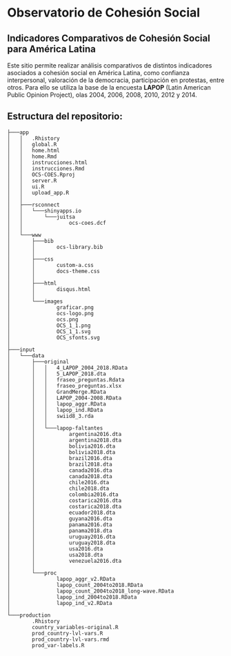 # Observatorio de Cohesión Social


## Indicadores Comparativos de Cohesión Social para América Latina


Este sitio permite realizar análisis comparativos de distintos indicadores asociados a cohesión social en América Latina, como confianza interpersonal, valoración de la democracia, participación en protestas, entre otros. Para ello se utiliza la base de la encuesta **LAPOP** (Latin American Public Opinion Project), olas  2004, 2006, 2008, 2010, 2012 y 2014.

## Estructura del repositorio:

```
├───app
│   │   .Rhistory
│   │   global.R
│   │   home.html
│   │   home.Rmd
│   │   instrucciones.html
│   │   instrucciones.Rmd
│   │   OCS-COES.Rproj
│   │   server.R
│   │   ui.R
│   │   upload_app.R
│   │
│   ├───rsconnect
│   │   └───shinyapps.io
│   │       └───juitsa
│   │               ocs-coes.dcf
│   │
│   └───www
│       ├───bib
│       │       ocs-library.bib
│       │
│       ├───css
│       │       custom-a.css
│       │       docs-theme.css
│       │
│       ├───html
│       │       disqus.html
│       │
│       └───images
│               graficar.png
│               ocs-logo.png
│               ocs.png
│               OCS_1_1.png
│               OCS_1_1.svg
│               OCS_sfonts.svg
│
├───input
│   └───data
│       ├───original
│       │   │   4_LAPOP_2004_2018.RData
│       │   │   5_LAPOP_2018.dta
│       │   │   fraseo_preguntas.Rdata
│       │   │   fraseo_preguntas.xlsx
│       │   │   GrandMerge.RData
│       │   │   LAPOP_2004-2008.RData
│       │   │   lapop_aggr.RData
│       │   │   lapop_ind.RData
│       │   │   swiid8_3.rda
│       │   │
│       │   └───lapop-faltantes
│       │           argentina2016.dta
│       │           argentina2018.dta
│       │           bolivia2016.dta
│       │           bolivia2018.dta
│       │           brazil2016.dta
│       │           brazil2018.dta
│       │           canada2016.dta
│       │           canada2018.dta
│       │           chile2016.dta
│       │           chile2018.dta
│       │           colombia2016.dta
│       │           costarica2016.dta
│       │           costarica2018.dta
│       │           ecuador2018.dta
│       │           guyana2016.dta
│       │           panama2016.dta
│       │           panama2018.dta
│       │           uruguay2016.dta
│       │           uruguay2018.dta
│       │           usa2016.dta
│       │           usa2018.dta
│       │           venezuela2016.dta
│       │
│       └───proc
│               lapop_aggr_v2.RData
│               lapop_count_2004to2018.RData
│               lapop_count_2004to2018_long-wave.RData
│               lapop_ind_2004to2018.RData
│               lapop_ind_v2.RData
│
└───production
        .Rhistory
        country_variables-original.R
        prod_country-lvl-vars.R
        prod_country-lvl-vars.rmd
        prod_var-labels.R
```
